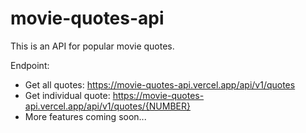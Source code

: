 # movie-quotes-api

This is an API for popular movie quotes.

Endpoint:

- Get all quotes: https://movie-quotes-api.vercel.app/api/v1/quotes
- Get individual quote: https://movie-quotes-api.vercel.app/api/v1/quotes/{NUMBER}
- More features coming soon...
